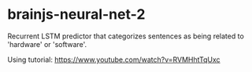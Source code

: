 # brainjs-neural-net-2


Recurrent LSTM predictor that categorizes sentences as being related to 'hardware' or 'software'.

Using tutorial: https://www.youtube.com/watch?v=RVMHhtTqUxc
